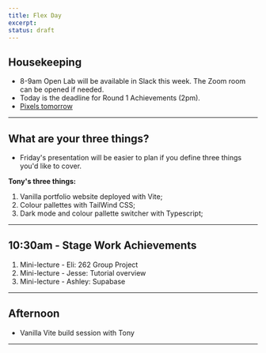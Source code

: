 ```yaml
---
title: Flex Day
excerpt: 
status: draft
---
```


## Housekeeping
- 8-9am Open Lab will be available in Slack this week. The Zoom room can be opened if needed. 
- Today is the deadline for Round 1 Achievements (2pm).
- [Pixels tomorrow](https://www.meetup.com/pxandpints/events/289814754/)

---

## What are your three things?
- Friday's presentation will be easier to plan if you define three things you'd like to cover.

**Tony's three things:**
1. Vanilla portfolio website deployed with Vite;
2. Colour pallettes with TailWind CSS;
3. Dark mode and colour pallette switcher with Typescript;

---

## 10:30am - Stage Work Achievements
1. Mini-lecture - Eli: 262 Group Project
2. Mini-lecture - Jesse: Tutorial overview 
3. Mini-lecture - Ashley: Supabase

---

## Afternoon
- Vanilla Vite build session with Tony

---